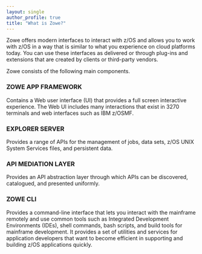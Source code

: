```yaml
---
layout: single
author_profile: true
title: "What is Zowe?"
---
```


Zowe offers modern interfaces to interact with z/OS and allows you to work with z/OS in a way that is similar to what you experience on cloud platforms today. You can use these interfaces as delivered or through plug-ins and extensions that are created by clients or third-party vendors.

Zowe consists of the following main components.

### ZOWE APP FRAMEWORK

Contains a Web user interface (UI) that provides a full screen interactive experience. The Web UI includes many interactions that exist in 3270 terminals and web interfaces such as IBM z/OSMF.

### EXPLORER SERVER

Provides a range of APIs for the management of jobs, data sets, z/OS UNIX System Services files, and persistent data.

### API MEDIATION LAYER

Provides an API abstraction layer through which APIs can be discovered, catalogued, and presented uniformly.

### ZOWE CLI

Provides a command-line interface that lets you interact with the mainframe remotely and use common tools such as Integrated Development Environments (IDEs), shell commands, bash scripts, and build tools for mainframe development. It provides a set of utilities and services for application developers that want to become efficient in supporting and building z/OS applications quickly.
